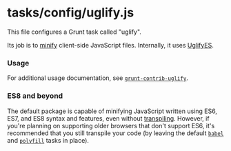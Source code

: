 # tasks/config/uglify.js

This file configures a Grunt task called "uglify".

Its job is to [minify](https://en.wikipedia.org/wiki/Minification_(programming)) client-side JavaScript files.  Internally, it uses [UglifyES](https://www.npmjs.com/package/uglifyes).

### Usage

For additional usage documentation, see [`grunt-contrib-uglify`](https://github.com/gruntjs/grunt-contrib-uglify/tree/harmony).

### ES8 and beyond

The default package is capable of minifying JavaScript written using ES6, ES7, and ES8 syntax and features, even without [transpiling](https://sailsjs.com/documentation/concepts/assets/default-tasks#?babel).  However, if you're planning on supporting older browsers that don't support ES6, it's recommended that you still transpile your code (by leaving the default [`babel`](https://sailsjs.com/documentation/anatomy/tasks/config/babel.js) and [`polyfill`](https://sailsjs.com/documentation/anatomy/tasks/register/polyfill.js) tasks in place).

<docmeta name="displayName" value="uglify.js">
